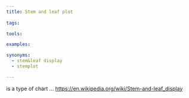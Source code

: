 ```yaml
---
title: Stem and leaf plot
  
tags:

tools:

examples:

synonyms:
  - stem&leaf display
  - stemplot

---
```


is a type of chart  ...
https://en.wikipedia.org/wiki/Stem-and-leaf_display

<!--more-->
